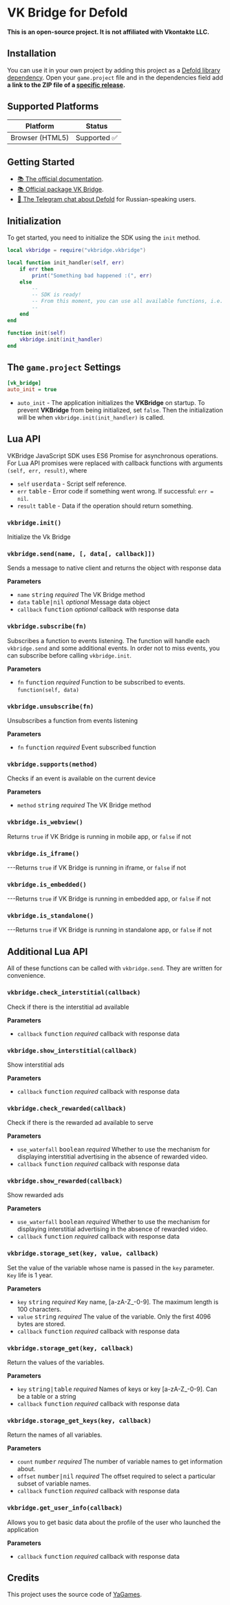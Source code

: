 # VK Bridge for Defold

**This is an open-source project. It is not affiliated with Vkontakte LLC.**

## Installation

You can use it in your own project by adding this project as a [Defold library dependency](http://www.defold.com/manuals/libraries/). Open your `game.project` file and in the dependencies field add **a link to the ZIP file of a [specific release](https://github.com/potatojam/defold-vkbridge/tags).**

## Supported Platforms

| Platform        | Status      |
| --------------- | ----------- |
| Browser (HTML5) | Supported ✅ |

## Getting Started

* [📚 The official documentation](https://dev.vk.com/bridge/getting-started).
* [📚 Official package VK Bridge](https://github.com/VKCOM/vk-bridge).
* [💬 The Telegram chat about Defold](https://t.me/DefoldEngine) for Russian-speaking users.

## Initialization

To get started, you need to initialize the SDK using the `init` method.

```lua
local vkbridge = require("vkbridge.vkbridge")

local function init_handler(self, err)
    if err then
        print("Something bad happened :(", err)
    else
        --
        -- SDK is ready!
        -- From this moment, you can use all available functions, i.e. invoke ads, get player data, etc.
        --
    end
end

function init(self)
    vkbridge.init(init_handler)
end
```

## The `game.project` Settings

```ini
[vk_bridge]
auto_init = true
```

* `auto_init` - The application initializes the **VKBridge** on startup. To prevent **VKBridge** from being initialized, set `false`. Then the initialization will be when `vkbridge.init(init_handler)` is called.

## Lua API

VKBridge JavaScript SDK uses ES6 Promise for asynchronous operations. For Lua API promises were replaced with callback functions with arguments `(self, err, result)`, where

- `self` <kbd>userdata</kbd> - Script self reference.
- `err` <kbd>table</kbd> - Error code if something went wrong. If successful: `err = nil`.
- `result` <kbd>table</kbd> - Data if the operation should return something.

### `vkbridge.init()`

Initialize the Vk Bridge

### `vkbridge.send(name, [, data[, callback]])`

Sends a message to native client and returns the object with response data

**Parameters**

- `name` <kbd>string</kbd> _required_ The VK Bridge method
- `data` <kbd>table|nil</kbd> _optional_ Message data object
- `callback` <kbd>function</kbd> _optional_ callback with response data
 
### `vkbridge.subscribe(fn)`

Subscribes a function to events listening.
The function will handle each `vkbridge.send` and some additional events. In order not to miss events, you can subscribe before calling `vkbridge.init`.

**Parameters**

- `fn` <kbd>function</kbd> _required_ Function to be subscribed to events. `function(self, data)`

### `vkbridge.unsubscribe(fn)`

Unsubscribes a function from events listening

**Parameters**

- `fn` <kbd>function</kbd> _required_ Event subscribed function

### `vkbridge.supports(method)`

Checks if an event is available on the current device

**Parameters**

- `method` <kbd>string</kbd> _required_ The VK Bridge method

### `vkbridge.is_webview()`

Returns `true` if VK Bridge is running in mobile app, or `false` if not

### `vkbridge.is_iframe()`

---Returns `true` if VK Bridge is running in iframe, or `false` if not

### `vkbridge.is_embedded()`

---Returns `true` if VK Bridge is running in embedded app, or `false` if not

### `vkbridge.is_standalone()`

---Returns `true` if VK Bridge is running in standalone app, or `false` if not

## Additional Lua API

All of these functions can be called with `vkbridge.send`. They are written for convenience.

### `vkbridge.check_interstitial(callback)`

Check if there is the interstitial ad available

**Parameters**

- `callback` <kbd>function</kbd> _required_ callback with response data

### `vkbridge.show_interstitial(callback)`

Show interstitial ads

**Parameters**

- `callback` <kbd>function</kbd> _required_ callback with response data

### `vkbridge.check_rewarded(callback)`

Check if there is the rewarded ad available to serve

**Parameters**

- `use_waterfall` <kbd>boolean</kbd> _required_ Whether to use the mechanism for displaying interstitial advertising in the absence of rewarded video.
- `callback` <kbd>function</kbd> _required_ callback with response data

### `vkbridge.show_rewarded(callback)`

Show rewarded ads

**Parameters**

- `use_waterfall` <kbd>boolean</kbd> _required_ Whether to use the mechanism for displaying interstitial advertising in the absence of rewarded video.
- `callback` <kbd>function</kbd> _required_ callback with response data

### `vkbridge.storage_set(key, value, callback)`

Set the value of the variable whose name is passed in the `key` parameter. `Key` life is 1 year.

**Parameters**

- `key` <kbd>string</kbd> _required_ Key name, [a-zA-Z_\-0-9]. The maximum length is 100 characters.
- `value` <kbd>string</kbd> _required_ The value of the variable. Only the first 4096 bytes are stored.
- `callback` <kbd>function</kbd> _required_ callback with response data

### `vkbridge.storage_get(key, callback)`

Return the values of the variables.

**Parameters**

- `key` <kbd>string|table</kbd> _required_ Names of keys or key [a-zA-Z_\-0-9]. Can be a table or a string
- `callback` <kbd>function</kbd> _required_ callback with response data

### `vkbridge.storage_get_keys(key, callback)`

Return the names of all variables.

**Parameters**

- `count` <kbd>number</kbd> _required_ The number of variable names to get information about.
- `offset` <kbd>number|nil</kbd> _required_ The offset required to select a particular subset of variable names.
- `callback` <kbd>function</kbd> _required_ callback with response data

### `vkbridge.get_user_info(callback)`

Allows you to get basic data about the profile of the user who launched the application

**Parameters**

- `callback` <kbd>function</kbd> _required_ callback with response data


## Credits

This project uses the source code of [YaGames](https://github.com/indiesoftby/defold-yagames).
